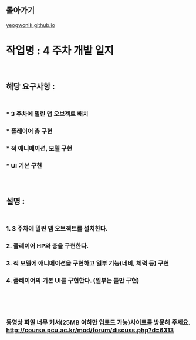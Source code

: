 ## 돌아가기

[yeogwonik.github.io](./index.md)<br>

# 작업명 : 4 주차 개발 일지<br><br>
## 해당 요구사항 :<br><br>
### * 3 주차에 밀린 맵 오브젝트 배치<br>
### * 플레이어 총 구현<br>
### * 적 애니메이션, 모델 구현 <br>
### * UI 기본 구현<br><br><br>
## 설명 :<br><br>
### 1. 3 주차에 밀린 맵 오브젝트를 설치한다.<br>
### 2. 플레이어 HP와 총을 구현한다.<br>
### 3. 적 모델에 애니메이션을 구현하고 일부 기능(네비, 체력 등) 구현<br>
### 4. 플레이어의 기본 UI를 구현한다. (일부는 틀만 구현)<br>
<br><br><br>
### 동영상 파일 너무 커서(25MB 이하만 업로드 가능)사이트를 방문해 주세요. http://course.pcu.ac.kr/mod/forum/discuss.php?d=6313
